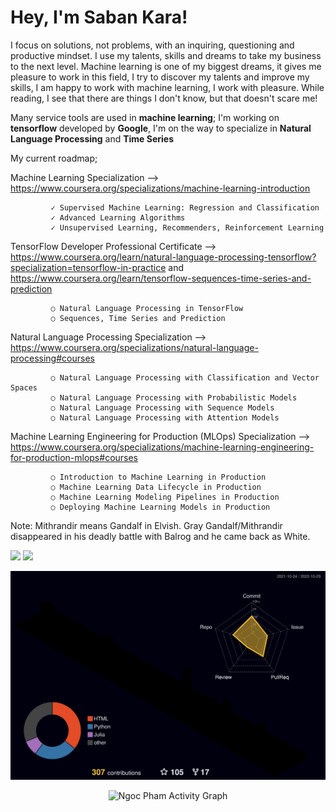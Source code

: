 # Hey, I'm Saban Kara!

I focus on solutions, not problems, with an inquiring, questioning and productive mindset. I use my talents, skills and dreams to take my business to the next level. Machine learning is one of my biggest dreams, it gives me pleasure to work in this field, I try to discover my talents and improve my skills, I am happy to work with machine learning, I work with pleasure. While reading, I see that there are things I don't know, but that doesn't scare me!

Many service tools are used in **machine learning**; I'm working on **tensorflow** developed by **Google**, I'm on the way to specialize in **Natural Language Processing** and **Time Series**

My current roadmap; <p> 
Machine Learning Specialization --> https://www.coursera.org/specializations/machine-learning-introduction
    
             ✓ Supervised Machine Learning: Regression and Classification
             ✓ Advanced Learning Algorithms
             ✓ Unsupervised Learning, Recommenders, Reinforcement Learning
    
TensorFlow Developer Professional Certificate --> https://www.coursera.org/learn/natural-language-processing-tensorflow?specialization=tensorflow-in-practice and https://www.coursera.org/learn/tensorflow-sequences-time-series-and-prediction <p>
    
             ○ Natural Language Processing in TensorFlow 
             ○ Sequences, Time Series and Prediction
    
Natural Language Processing Specialization --> https://www.coursera.org/specializations/natural-language-processing#courses

             ○ Natural Language Processing with Classification and Vector Spaces
             ○ Natural Language Processing with Probabilistic Models
             ○ Natural Language Processing with Sequence Models
             ○ Natural Language Processing with Attention Models
    
Machine Learning Engineering for Production (MLOps) Specialization --> https://www.coursera.org/specializations/machine-learning-engineering-for-production-mlops#courses
    
             ○ Introduction to Machine Learning in Production
             ○ Machine Learning Data Lifecycle in Production
             ○ Machine Learning Modeling Pipelines in Production
             ○ Deploying Machine Learning Models in Production
    
 
Note: Mithrandir means Gandalf in Elvish. Gray Gandalf/Mithrandir disappeared in his deadly battle with Balrog and he came back as White.

 <p> 
   <img width="48%" src="https://github-readme-stats.vercel.app/api?username=whitemithrandir&show_icons=true&theme=tokyonight" /> 
   <img width="48%" src="https://github-readme-streak-stats.herokuapp.com/?user=whitemithrandir&theme=tokyonight" /> 
 </p>

![](./profile-3d-contrib/profile-night-rainbow.svg) 

  
  <p align="center"<a href="#"><img alt="Ngoc Pham Activity Graph" src="https://activity-graph.herokuapp.com/graph?username=whitemithrandir&theme=react-dark&hide_border=true&" /></a></p>

